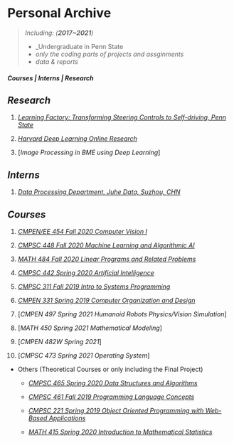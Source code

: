 # Personal Archive



> _Including:  (**2017~2021**)_
>  - _Undergraduate in Penn State
>  - _only the coding parts of projects and assginments_
>  - _data & reports_


##### **Courses | Interns | Research**

## ***Research***
   1. [_Learning Factory: Transforming Steering Controls to Self-driving, Penn State_](https://github.com/whsair/Summer-2020-Learning-Factory-Transforming-Steering-Controls-to-Self-Driving)
   
   2. [_Harvard Deep Learning Online Research_](https://github.com/whsair/Summer-2020-Harvard-Deep-Learning-Online-Research-Intro-to-Deep-Learning)

   3. [_Image Processing in BME using Deep Learning_]
## ***Interns***
   1. [_Data Processing Department, Juhe Data, Suzhou, CHN_](Others/Summer%202019%20JuHe%20Data%20Interns/datasets%20and%20schedules)
## ***Courses***
   1. [_CMPEN/EE 454 Fall 2020 Computer Vision I_](CMPEN_EE%20454%20Fall%202020%20Computer%20Vision%20I)
   
   2. [_CMPSC 448 Fall 2020 Machine Learning and Algorithmic AI_](CMPSC%20448%20Fall%202020%20Machine%20Learning%20and%20Algorithmic%20AI)
   
   3. [_MATH 484 Fall 2020 Linear Programs and Related Problems_](MATH%20484%20Fall%202020%20Linear%20Programs)
   
   4. [_CMPSC 442 Spring 2020 Artificial Intelligence_](CMPSC%20442%20Spring%202020%20Artificial%20Intelligence)
   
   5. [_CMPSC 311 Fall 2019 Intro to Systems Programming_](CMPSC%20311%20Fall%202019%20Intro%20to%20Systems%20Programming)
   
   6. [_CMPEN 331 Spring 2019 Computer Organization and Design_](CMPEN%20331%20Spring%202019%20Computer%20Organization%20and%20Design)

   7. [_CMPEN 497 Spring 2021 Humanoid Robots Physics/Vision Simulation_]

   8. [_MATH 450 Spring 2021 Mathematical Modeling_]

   9. [_CMPEN 482W Spring 2021_]

   10. [_CMPSC 473 Spring 2021 Operating System_]
   
   - Others  (Theoretical Courses or only including the Final Project)
   
     - [_CMPSC 465 Spring 2020 Data Structures and Algorithms_](Others/CMPSC%20465%20Spring%202020%20Data%20Structures%20and%20Algorithms)
     
     - [_CMPSC 461 Fall 2019 Programming Language Concepts_](Others/CMPSC%20461%20Fall%202019%20Programming%20Language%20Concepts)
     
     - [_CMPSC 221 Spring 2019 Object Oriented Programming with Web-Based Applications_](Others/CMPSC%20221%20Spring%202019%20Object%20Oriented%20Programming%20with%20Web-Based%20Applications)
     
     - [_MATH 415 Spring 2020 Introduction to Mathematical Statistics_](Others/MATH%20415%20Spring%202020%20Introduction%20to%20Mathematical%20Statistics)
     
   

